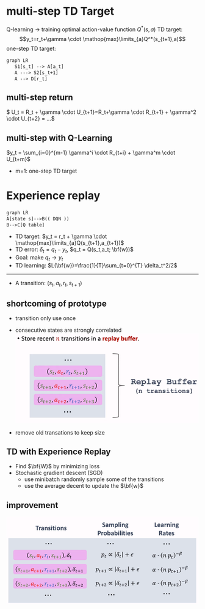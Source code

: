 # multi-step TD Target
Q-learning -> training optimal action-value function $Q^*(s,a)$
TD target: $$y_t=r_t+\gamma \cdot \mathop{max}\limits_{a}Q^*(s_{t+1},a)$$
one-step TD target:
```mermaid
graph LR
   S1[s_t] --> A[a_t] 
   A ---> S2[s_t+1]
   A --> D[r_t]
```
## multi-step return
$ U_t = R_t + \gamma \cdot U_{t+1}=R_t+\gamma \cdot R_{t+1} + \gamma^2 \cdot U_{t+2} = ...$

## multi-step with Q-Learning
$y_t = \sum_{i=0}^{m-1} \gamma^i \cdot R_{t+i} + \gamma^m \cdot U_{t+m}$

* m=1: one-step TD target

# Experience replay
```mermaid
graph LR
A[state s]-->B(( DQN ))
B-->C[Q table]
```
* TD target: $y_t = r_t + \gamma \cdot \mathop{max}\limits_{a}Q(s_{t+1},a_{t+1})$
* TD error: $\delta_t=q_t-y_t$, $q_t = Q(s_t,a_t; \bf{w})$
* Goal: make $q_t \to y_t$
* TD learning: $L(\bf{w})=\frac{1}{T}\sum_{t=0}^{T} \delta_t^2/2$
***
* A transition: $(s_t, a_t, r_t, s_{t+1})$
## shortcoming of prototype
* transition only use once
* consecutive states are strongly correlated
![buffer](./buffer.png)

* remove old transations to keep size

## TD with Experience Replay
* Find $\bf{W}$ by minimizing loss
* Stochastic gradient descent (SGD)
   * use minibatch randomly sample some of the transitions
   * use the average decent to update the $\bf{w}$

## improvement
![buffer](./update_buffer.png)




